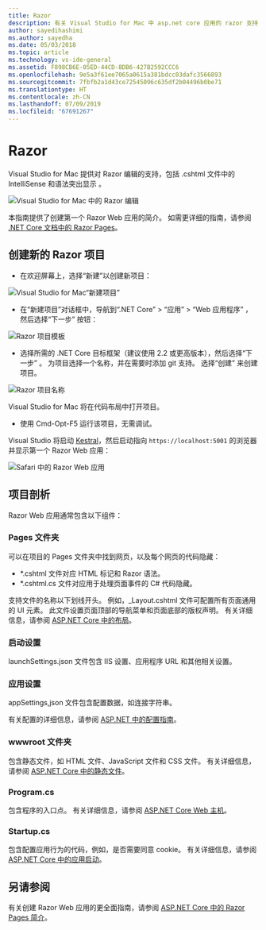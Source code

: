 ```yaml
---
title: Razor
description: 有关 Visual Studio for Mac 中 asp.net core 应用的 razor 支持的信息
author: sayedihashimi
ms.author: sayedha
ms.date: 05/03/2018
ms.topic: article
ms.technology: vs-ide-general
ms.assetid: F898CB6E-05ED-44CD-8DB6-427B2592CCC6
ms.openlocfilehash: 9e5a3f61ee7065a0615a381bdcc03dafc3566893
ms.sourcegitcommit: 7fbfb2a1d43ce72545096c635df2b04496b0be71
ms.translationtype: HT
ms.contentlocale: zh-CN
ms.lasthandoff: 07/09/2019
ms.locfileid: "67691267"
---
```

# <a name="razor"></a>Razor

Visual Studio for Mac 提供对 Razor 编辑的支持，包括 .cshtml 文件中的 IntelliSense 和语法突出显示  。

![Visual Studio for Mac 中的 Razor 编辑](media/razor-editor.png)

本指南提供了创建第一个 Razor Web 应用的简介。 如需更详细的指南，请参阅 [.NET Core 文档中的 Razor Pages](/aspnet/core/razor-pages/index)。

## <a name="creating-a-new-razor-project"></a>创建新的 Razor 项目

* 在欢迎屏幕上，选择“新建”以创建新项目： 

![Visual Studio for Mac“新建项目”](media/razor-new.png)

* 在“新建项目”对话框中，导航到“.NET Core”   > “应用”   > “Web 应用程序”  ，然后选择“下一步”  按钮：

![Razor 项目模板](media/razor-new-project1.png)

* 选择所需的 .NET Core 目标框架（建议使用 2.2 或更高版本），然后选择“下一步”  。  为项目选择一个名称，并在需要时添加 git 支持。 选择“创建”  来创建项目。

![Razor 项目名称](media/razor-new-project2.png)

Visual Studio for Mac 将在代码布局中打开项目。

* 使用 Cmd-Opt-F5  运行该项目，无需调试。

Visual Studio 将启动 [Kestral](https://docs.microsoft.com/aspnet/core/fundamentals/servers/kestrel)，然后启动指向 `https://localhost:5001` 的浏览器并显示第一个 Razor Web 应用：

![Safari 中的 Razor Web 应用](media/razor-webapp.png)

## <a name="project-anatomy"></a>项目剖析

Razor Web 应用通常包含以下组件：

### <a name="pages-folder"></a>Pages 文件夹

可以在项目的 Pages 文件夹中找到网页，以及每个网页的代码隐藏：
* *.cshtml  文件对应 HTML 标记和 Razor 语法。
* *.cshtml.cs  文件对应用于处理页面事件的 C# 代码隐藏。

支持文件的名称以下划线开头。 例如，_Layout.cshtml 文件可配置所有页面通用的 UI 元素。 此文件设置页面顶部的导航菜单和页面底部的版权声明。 有关详细信息，请参阅 [ASP.NET Core 中的布局](https://docs.microsoft.com/aspnet/core/mvc/views/layout)。

### <a name="launch-settings"></a>启动设置

launchSettings.json  文件包含 IIS 设置、应用程序 URL 和其他相关设置。

### <a name="app-settings"></a>应用设置

appSettings,json  文件包含配置数据，如连接字符串。

有关配置的详细信息，请参阅 [ASP.NET 中的配置指南](https://docs.microsoft.com/aspnet/core/fundamentals/configuration/index)。

### <a name="wwwroot-folder"></a>wwwroot 文件夹

包含静态文件，如 HTML 文件、JavaScript 文件和 CSS 文件。 有关详细信息，请参阅 [ASP.NET Core 中的静态文件](https://docs.microsoft.com/aspnet/core/fundamentals/static-files)。

### <a name="programcs"></a>Program.cs

包含程序的入口点。 有关详细信息，请参阅 [ASP.NET Core Web 主机](https://docs.microsoft.com/aspnet/core/fundamentals/host/web-host)。

### <a name="startupcs"></a>Startup.cs

包含配置应用行为的代码，例如，是否需要同意 cookie。 有关详细信息，请参阅 [ASP.NET Core 中的应用启动](https://docs.microsoft.com/aspnet/core/fundamentals/startup)。

## <a name="see-aso"></a>另请参阅

有关创建 Razor Web 应用的更全面指南，请参阅 [ASP.NET Core 中的 Razor Pages 简介](https://docs.microsoft.com/aspnet/core/razor-pages/index)。

